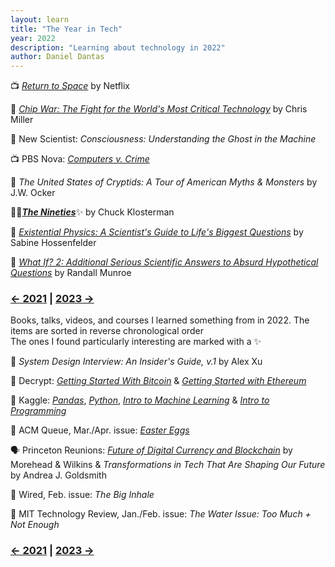 ```yaml
---
layout: learn
title: "The Year in Tech"
year: 2022
description: "Learning about technology in 2022"
author: Daniel Dantas
---
```


📺 _[Return to Space](https://www.netflix.com/title/81111324)_ by Netflix <!-- 3/3/2025 -->

📕 [*Chip War: The Fight for the World's Most Critical Technology*](https://en.wikipedia.org/wiki/Chip_War:_The_Fight_for_the_World%27s_Most_Critical_Technology) by Chris Miller <!-- 11/18/2023 -->

📔 New Scientist: *Consciousness: Understanding the Ghost in the Machine* <!-- 10/6/2023 -->

📺 PBS Nova: [*Computers v. Crime*](https://www.pbs.org/video/computers-v-crime-um7cco/) <!-- 9/29/2023 -->

📕 *The United States of Cryptids: A Tour of American Myths & Monsters* by J.W. Ocker <!-- 9/5/2023 -->

📕✨[***The Nineties***](https://en.wikipedia.org/wiki/The_Nineties_(book))✨ by Chuck Klosterman <!-- 8/28/2023 -->

📕 [*Existential Physics: A Scientist's Guide to Life's Biggest Questions*](https://en.wikipedia.org/wiki/Existential_Physics) by Sabine Hossenfelder <!-- 5/13/2023 -->

📕 [*What If? 2: Additional Serious Scientific Answers to Absurd Hypothetical Questions*](https://en.wikipedia.org/wiki/What_If%3F_2_(book)#:~:text=2%3A%20Additional%20Serious%20Scientific%20Answers,%2C%20and%20blog%2C%20What%20If%3F) by Randall Munroe <!-- 5/3/2023 -->


### [← 2021](/2021/12/31/learn-2021) | [2023 →](/2023/12/31/learn-2023)
Books, talks, videos, and courses I learned something from in 2022. The items are sorted in reverse chronological order\
The ones I found particularly interesting are marked with a ✨

📕 *System Design Interview: An Insider's Guide, v.1* by Alex Xu

🔗 Decrypt: _[Getting Started With Bitcoin](https://decrypt.co/courses/102207/getting-started-with-bitcoin)_ & [*Getting Started with Ethereum*](https://decrypt.co/courses/102208/getting-started-with-ethereum)

🔗 Kaggle: [*Pandas*](https://www.kaggle.com/learn/pandas), [*Python*](https://www.kaggle.com/learn/python), [*Intro to Machine Learning*](https://www.kaggle.com/learn/intro-to-machine-learning) & [*Intro to Programming*](https://www.kaggle.com/learn/intro-to-programming)

📔 ACM Queue,  Mar./Apr. issue: *[Easter Eggs](https://dl.acm.org/toc/queue/2022/20/2)*

🗣️ Princeton Reunions: _[Future of Digital Currency and Blockchain](https://www.youtube.com/watch?v=ttH9JCXjbPE)_ by Morehead & Wilkins & _Transformations in Tech That Are Shaping Our Future_ by Andrea J. Goldsmith

📔 Wired, Feb. issue: *The Big Inhale*

📔 MIT Technology Review, Jan./Feb. issue: *The Water Issue: Too Much + Not Enough* 

### [← 2021](/2021/12/31/learn-2021) | [2023 →](/2023/12/31/learn-2023)
